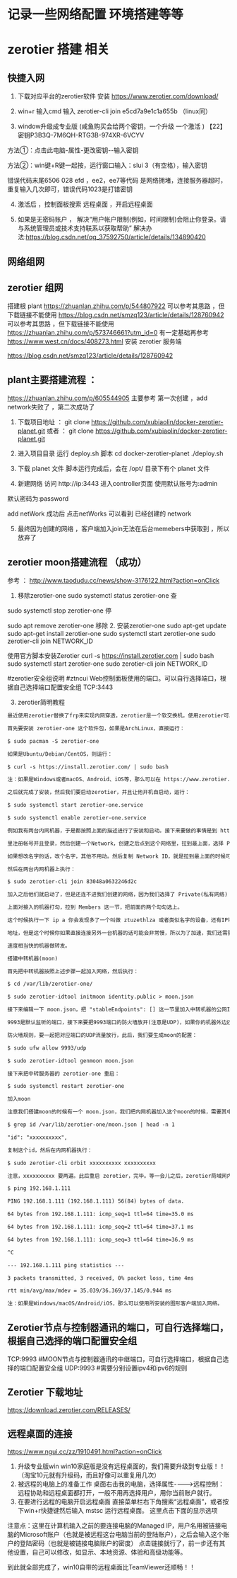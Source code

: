 # 记录一些网络配置  环境搭建等等 

# zerotier 搭建 相关 


## 快捷入网 
1. 下载对应平台的zerotier软件  安装
https://www.zerotier.com/download/   

2. win+r 输入cmd  输入 zerotier-cli join e5cd7a9e1c1a655b （linux同）

3. window升级成专业版 (咸鱼购买会给两个密钥，一个升级  一个激活 )
【22】密钥P3B3Q-7M6QH-RTG3B-974XR-6VCYV

方法①：点击此电脑-属性-更改密钥--输入密钥 

方法②：win键+R键一起按，运行窗口输入：slui 3（有空格），输入密钥 

错误代码末尾6506  028  efd ，ee2，ee7等代码 是网络拥堵，连接服务器超时，重复输入几次即可，错误代码1023是打错密钥

4. 激活后 ，控制面板搜索 远程桌面 ，开启远程桌面

5. 如果是无密码账户 ， 解决“用户帐户限制(例如，时间限制)会阻止你登录。请与系统管理员或技术支持联系以获取帮助”   解决办法:https://blog.csdn.net/qq_37592750/article/details/134890420
   



## 网络组网 


## zerotier 组网 
搭建根 plant
https://zhuanlan.zhihu.com/p/544807922     可以参考其思路 ，但下载链接不能使用
https://blog.csdn.net/smzq123/article/details/128760942  可以参考其思路 ，但下载链接不能使用
https://zhuanlan.zhihu.com/p/573746661?utm_id=0    有一定基础再参考 
https://www.west.cn/docs/408273.html    安装 zerotier 服务端



https://blog.csdn.net/smzq123/article/details/128760942  


## plant主要搭建流程 ：
https://zhuanlan.zhihu.com/p/605544905      主要参考
第一次创建 ，add network失败了 ，第二次成功了 

1. 下载项目地址 ： 
git clone https://github.com/xubiaolin/docker-zerotier-planet.git 
或者 ：
git clone https://github.com/xubiaolin/docker-zerotier-planet.git

2. 进入项目目录    运行 deploy.sh 脚本
cd docker-zerotier-planet     ./deploy.sh 

3. 下载 planet 文件
脚本运行完成后，会在 /opt/ 目录下有个 planet 文件

4. 新建网络 
 访问 http://ip:3443 进入controller页面
 使用默认账号为:admin

默认密码为:password

add netWork 成功后   点击netWorks  可以看到 已经创建的 network

5. 最终因为创建的网络 ，客户端加入join无法在后台memebers中获取到  ，所以放弃了

## zerotier moon搭建流程 （成功）

参考 ： http://www.taodudu.cc/news/show-3176122.html?action=onClick

1. 移除zerotier-one
sudo systemctl status zerotier-one 查

 sudo systemctl stop zerotier-one 停

   sudo apt remove zerotier-one  移除
2. 安装zerotier-one
sudo apt-get update
sudo apt-get install zerotier-one
sudo systemctl start zerotier-one
sudo zerotier-cli join NETWORK_ID

使用官方脚本安装Zerotier
curl -s https://install.zerotier.com | sudo bash
sudo systemctl start zerotier-one
sudo zerotier-cli join NETWORK_ID

#zerotier安全组说明
#ztncui Web控制面板使用的端口。可以自行选择端口，根据自己选择端口配置安全组
TCP:3443


3. zerotier简明教程
``` md
最近使用zerotier替换了frp来实现内网穿透，zerotier是一个软交换机，使用zerotier可以让多台内网机器组成一个局域网。

首先要安装 zerotier-one 这个软件包，如果是ArchLinux，直接运行：

$ sudo pacman -S zerotier-one

如果是Ubuntu/Debian/CentOS，则运行：

$ curl -s https://install.zerotier.com/ | sudo bash

注：如果是Windows或者macOS、Android、iOS等，那么可以在 https://www.zerotier.com/download/ 下载zerotier

之后就完成了安装，然后我们要启动zerotier，并且让他开机自启动，运行：

$ sudo systemctl start zerotier-one.service

$ sudo systemctl enable zerotier-one.service

例如我有两台内网机器，于是都按照上面的描述进行了安装和启动。接下来要做的事情是到 https://my.zerotier.com/

里注册帐号并且登录，然后创建一个Network，创建之后点到这个网络里，拉到最上面，选择 Private(私有网络) ，这样别人加入的时候就需要认证，

如果想改名字的话，改个名字，其他不用动。然后复制 Network ID，就是拉到最上面的时候可以看到的一个类似 83048a0632246d2c 的字符串。

然后在两台内网机器上执行：

$ sudo zerotier-cli join 83048a0632246d2c

加入之后他们就启动了，但是还连不进我们创建的网络，因为我们选择了 Private(私有网络) ，我们还需要到 https://my.zerotier.com/

上面对接入的机器打勾，拉到 Members 这一节，把前面的两个勾勾选上。

这个时候执行一下 ip a 你会发现多了一个叫做 ztuzethlza 或者类似名字的设备，还有IP地址，这就是zerotier组建的局域网的IP

地址，但是这个时候你如果直接连接另外一台机器的话可能会非常慢，所以为了加速，我们还需要一台在国内的，或者是在国外但是访问

速度相当快的机器做转发。

搭建中转机器(moon)

首先把中转机器按照上述步骤一起加入网络，然后执行：

$ cd /var/lib/zerotier-one/

$ sudo zerotier-idtool initmoon identity.public > moon.json

接下来编辑一下 moon.json，把 "stableEndpoints": [] 这一节里加入中转机器的公网IP，例如 "stableEndpoints": ["1.2.3.4/9993"]，其中

9993是默认监听的端口，接下来要把9993端口的防火墙放开(注意是UDP)，如果你的机器外边还有防火墙的话，也要一起放开，例如阿里云的机器就有

防火墙规则，要一起把对应端口的UDP流量放行，此后，我们要生成moon的配置：

$ sudo ufw allow 9993/udp

$ sudo zerotier-idtool genmoon moon.json

接下来把中转服务器的 zerotier-one 重启：

$ sudo systemctl restart zerotier-one

加入moon

注意我们搭建moon的时候有一个 moon.json，我们把内网机器加入这个moon的时候，需要其中的一个id：

$ grep id /var/lib/zerotier-one/moon.json | head -n 1

"id": "xxxxxxxxxx",

复制这个id，然后在内网机器执行：

$ sudo zerotier-cli orbit xxxxxxxxxx xxxxxxxxxx

注意，xxxxxxxxxx 要两遍。此后重启 zerotier，完毕。等一会儿之后，zerotier局域网内的机器就可以互相访问了，延时非常低：

$ ping 192.168.1.111

PING 192.168.1.111 (192.168.1.111) 56(84) bytes of data.

64 bytes from 192.168.1.111: icmp_seq=1 ttl=64 time=35.0 ms

64 bytes from 192.168.1.111: icmp_seq=2 ttl=64 time=37.1 ms

64 bytes from 192.168.1.111: icmp_seq=3 ttl=64 time=36.9 ms

^C

--- 192.168.1.111 ping statistics ---

3 packets transmitted, 3 received, 0% packet loss, time 4ms

rtt min/avg/max/mdev = 35.039/36.369/37.145/0.944 ms

注：如果是Windows/macOS/Android/iOS，那么可以使用所安装的图形客户端加入网络。
```


## Zerotier节点与控制器通讯的端口，可自行选择端口，根据自己选择的端口配置安全组
TCP:9993
#MOON节点与控制器通讯的中继端口，可自行选择端口，根据自己选择的端口配置安全组
UDP:9993
#需要分别设置ipv4和ipv6的规则


## Zerotier 下载地址    
https://download.zerotier.com/RELEASES/



## 远程桌面的连接 

https://www.ngui.cc/zz/1910491.html?action=onClick

1. 升级专业版win 
win10家庭版是没有远程桌面的，我们需要升级到专业版！！（淘宝10元就有升级码，而且好像可以重复用几次）
2. 被远程的电脑上的准备工作
  桌面右击我的电脑，选择属性---->远程控制：远程协助和远程桌面都打开，一般不用再选择用户，用你当前账户就行。
3. 在要进行远程的电脑开启远程桌面
直接菜单栏右下角搜索“远程桌面”，或者按下win+r快捷键然后输入 mstsc 运行远程桌面。
这里点击下面的显示选项

注意点：这里在计算机输入之前的要连接电脑的Managed IP，用户名用被链接电脑的Microsoft账户（也就是被远程这台电脑当前的登陆账户），之后会输入这个账户的登陆密码（也就是被链接电脑账户的密度）
点击链接就行了，前一步还有其他设置，自己可以修改，如显示、本地资源、体验和高级功能等。

到此就全部完成了，win10自带的远程桌面比TeamViewer还顺畅！！

